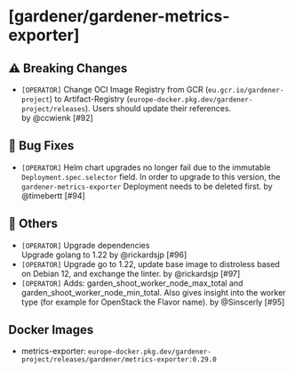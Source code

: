 # [gardener/gardener-metrics-exporter]

## ⚠️ Breaking Changes

- `[OPERATOR]` Change OCI Image Registry from GCR (`eu.gcr.io/gardener-project`) to Artifact-Registry (`europe-docker.pkg.dev/gardener-project/releases`). Users should update their references.  
   by @ccwienk [#92]
## 🐛 Bug Fixes

- `[OPERATOR]` Helm chart upgrades no longer fail due to the immutable `Deployment.spec.selector` field. In order to upgrade to this version, the `gardener-metrics-exporter` Deployment needs to be deleted first. by @timebertt [#94]
## 🏃 Others

- `[OPERATOR]` Upgrade dependencies  
  Upgrade golang to 1.22 by @rickardsjp [#96]
- `[OPERATOR]` Upgrade go to 1.22, update base image to distroless based on Debian 12, and exchange the linter. by @rickardsjp [#97]
- `[OPERATOR]` Adds: garden_shoot_worker_node_max_total and garden_shoot_worker_node_min_total. Also gives insight into the worker type (for example for OpenStack the Flavor name). by @Sinscerly [#95]

## Docker Images
- metrics-exporter: `europe-docker.pkg.dev/gardener-project/releases/gardener/metrics-exporter:0.29.0`
